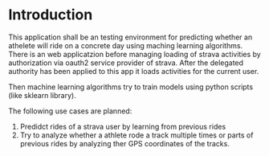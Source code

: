 # Introduction
This application shall be an testing environment for predicting whether an athelete will ride on a concrete day using maching learning algorithms.
There is an web applicatzion before managing loading of strava activities by authorization via oauth2 service provider of strava.
After the delegated authority has been applied to this app it loads activities for the current user.

Then machine learning algorithms try to train models using python scripts (like sklearn library).

The following use cases are planned:
1. Predidct rides of a strava user by learning from previous rides
2. Try to analyze whether a athlete rode a track multiple times or parts of previous rides by analyzing ther GPS coordinates of the tracks.
